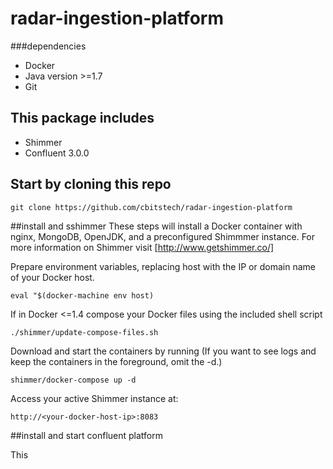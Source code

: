 # radar-ingestion-platform

###dependencies
- Docker
- Java version >=1.7
- Git

## This package includes
- Shimmer
- Confluent 3.0.0

## Start by cloning this repo

`git clone https://github.com/cbitstech/radar-ingestion-platform`

##install and sshimmer
These steps will install a Docker container with nginx, MongoDB, OpenJDK, and a preconfigured Shimmmer instance.
For more information on Shimmer visit [http://www.getshimmer.co/]

Prepare environment variables, replacing host with the IP or domain name of your Docker host.

`eval "$(docker-machine env host)`

If in Docker <=1.4 compose your Docker files using the included shell script

`./shimmer/update-compose-files.sh`

Download and start the containers by running (If you want to see logs and keep the containers in the foreground, omit the -d.)

`shimmer/docker-compose up -d`

Access your active Shimmer instance at:

`http://<your-docker-host-ip>:8083`

##install and start confluent platform

This






